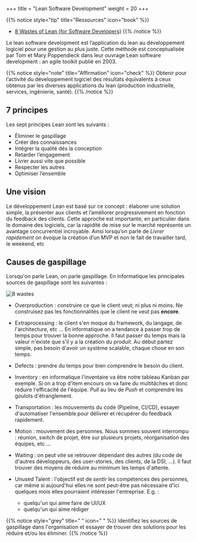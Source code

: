 
+++
title = "Lean Software Development"
weight = 20
+++

{{% notice style="tip" title="Ressources" icon="book" %}}
- [8 Wastes of Lean (for Software Developers)](https://www.youtube.com/watch?v=hnR03T9Hujw&t=243s)
{{% /notice %}}

Le lean software development est l’application du lean au développement logiciel pour une
gestion au plus juste. Cette méthode est conceptualisée par Tom et Mary Poppendieck dans
leur ouvrage Lean software development : an agile toolkit publié en 2003.

{{% notice style="note" title="Affirmation" icon="check" %}}
Obtenir pour l’activité du développement logiciel des résultats équivalents à ceux obtenus
par les diverses applications du lean (production industrielle, services, ingénierie, santé).
{{% /notice %}}


## 7 principes
Les sept principes Lean sont les suivants :
- Éliminer le gaspillage
- Créer des connaissances
- Intégrer la qualité dès la conception
- Retarder l’engagement
- Livrer aussi vite que possible
- Respecter les autres
- Optimiser l’ensemble

## Une vision
Le développement Lean est basé sur ce concept : élaborer une solution simple, la présenter
aux clients et l’améliorer progressivement en fonction du feedback des clients. Cette approche
est importante, en particulier dans le domaine des logiciels, car la rapidité de mise sur le
marché représente un avantage concurrentiel incroyable. Ainsi lorsqu’on parle de *Livrer rapidement* on évoque la création d’un MVP et non le fait de travailler tard, le weekend, etc

## Causes de gaspillage
Lorsqu'on parle Lean, on parle gaspillage. En informatique les principales sources de gaspillage sont les suivantes :

![8 wastes](../images/waste.png)

- Overproduction : construire ce que le client veut; ni plus ni moins. Ne construisez pas les fonctionnalités que le client ne veut pas **encore**. 

- Extraprocessing : le client s'en moque du framework, du langage, de l'architecture, etc ... En informatique on a tendance à passer trop de temps pour trouver la bonne approche. Il faut passer du temps mais la valeur n'existe que s'il y a la création du produit. Au début partez simple, pas besoin d'avoir un système scalable, chaque chose en son temps.

- Defects : prendre du temps pour bien comprendre le besoin du client.

- Inventory : en informatique l'inventaire va être notre tableau Kanban par exemple. Si on a trop d'item encours on va faire du multitâches et donc réduire l'efficacité de l'équipe. *Pull* au lieu de *Push* et comprendre les goulots d'étranglement.

- Transportation : les mouvements du code (Pipeline, CI/CD), essayer d'automatiser l'ensemble pour délivrer et récupérer du feedback rapidement.

- Motion : mouvement des personnes. Nous sommes souvent interrompu : réunion, switch de projet, être sur plusieurs projets, réorganisation des équipes, etc ... 

- Waiting : on peut vite se retrouver dépendant des autres (du code de d'autres développeurs, des user-stories, des clients,  de la DSI, ...). Il faut trouver des moyens de réduire au minimum les temps d'attente.

- Unused Talent : l'objectif est de *sentir* les compétences des personnes, car même si aujourd'hui elles ne sont peut-être pas nécessaire d'ici quelques mois elles pourraient intéresser l'entreprise. E.g. :
   - quelqu'un qui aime faire de UI/UX 
   - quelqu'un qui aime rédiger 


{{% notice style="grey" title=" " icon=" " %}}
Identifiez les sources de gaspillage dans l'organisation et essayer de trouver des solutions pour les réduire et/ou les éliminer.
{{% /notice %}}